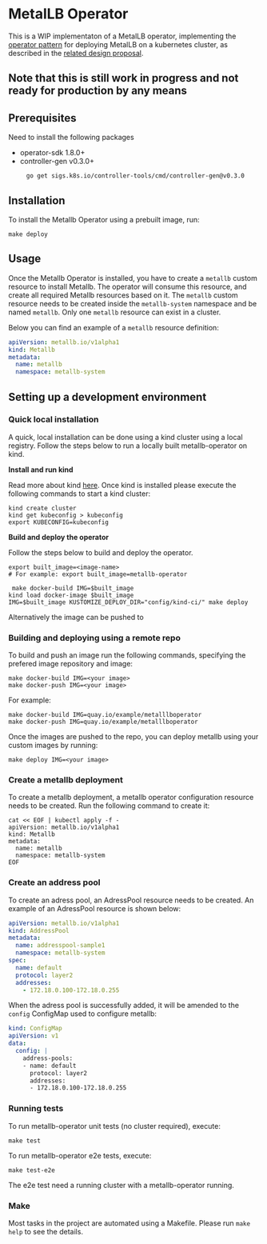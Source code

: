 # MetalLB Operator

This is a WIP implementaton of a MetalLB operator, implementing the [operator pattern](https://kubernetes.io/docs/concepts/extend-kubernetes/operator/)
for deploying MetalLB on a kubernetes cluster, as described in the [related design proposal](https://github.com/metallb/metallb/blob/main/design/metallb-operator.md).

## Note that this is still work in progress and not ready for production by any means


## Prerequisites
Need to install the following packages
- operator-sdk 1.8.0+
- controller-gen v0.3.0+
```
     go get sigs.k8s.io/controller-tools/cmd/controller-gen@v0.3.0
```

## Installation

To install the Metallb Operator using a prebuilt image, run: 

```shell
make deploy
```

## Usage

Once the Metallb Operator is installed, you have to create a `metallb` custom resource to install Metallb. The operator will consume this resource, and create all required Metallb resources based on it. The `metallb` custom resource needs to be created inside the `metallb-system` namespace and be named `metallb`. Only one `metallb` resource can exist in a cluster.

Below you can find an example of a `metallb` resource definition:

```yaml
apiVersion: metallb.io/v1alpha1
kind: Metallb
metadata:
  name: metallb
  namespace: metallb-system
```


## Setting up a development environment

### Quick local installation

A quick, local installation can be done using a kind cluster using a local registry. Follow the steps below to run a locally built metallb-operator on kind.

**Install and run kind**

 Read more about kind [here](https://kind.sigs.k8s.io/docs/user/quick-start/).
Once kind is installed please execute the following commands to start a kind cluster:

```shell
kind create cluster
kind get kubeconfig > kubeconfig
export KUBECONFIG=kubeconfig
```

**Build and deploy the operator**

Follow the steps below to build and deploy the operator.

```shell
export built_image=<image-name> 
# For example: export built_image=metallb-operator

 make docker-build IMG=$built_image
kind load docker-image $built_image
IMG=$built_image KUSTOMIZE_DEPLOY_DIR="config/kind-ci/" make deploy
```

Alternatively the image can be pushed to 

### Building and deploying using a remote repo

To build and push an image run the following commands, specifying the prefered image repository and image:

```shell
make docker-build IMG=<your image>
make docker-push IMG=<your image>
```

For example:

```shell
make docker-build IMG=quay.io/example/metalllboperator
make docker-push IMG=quay.io/example/metalllboperator
```

Once the images are pushed to the repo, you can deploy metallb using your custom images by running:
```shell
make deploy IMG=<your image>

```

### Create a metallb deployment

To create a metallb deployment, a metallb operator configuration resource needs to be created.
Run the following command to create it:

```shell
cat << EOF | kubectl apply -f -
apiVersion: metallb.io/v1alpha1
kind: Metallb
metadata:
  name: metallb
  namespace: metallb-system
EOF
```

### Create an address pool

To create an adress pool, an AdressPool resource needs to be created.
An example of an AdressPool resource is shown below:

```yaml
apiVersion: metallb.io/v1alpha1
kind: AddressPool
metadata:
  name: addresspool-sample1
  namespace: metallb-system
spec:
  name: default
  protocol: layer2
  addresses:
    - 172.18.0.100-172.18.0.255
```

When the adress pool is successfully added, it will be amended to the `config` ConfigMap used to configure metallb:

```yaml
kind: ConfigMap
apiVersion: v1
data:
  config: |
    address-pools:
    - name: default
      protocol: layer2
      addresses:
      - 172.18.0.100-172.18.0.255
```

### Running tests

To run metallb-operator unit tests (no cluster required), execute:

```shell
make test
```

To run metallb-operator e2e tests, execute:

```shell
make test-e2e
```
The e2e test need a running cluster with a metallb-operator running.


### Make

Most tasks in the project are automated using a Makefile.
Please run `make help` to see the details.